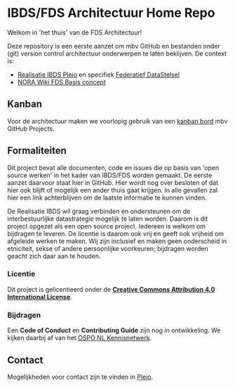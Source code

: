 # IBDS/FDS Architectuur Home Repo

Welkom in 'het thuis' van de FDS Architectuur!

Deze repository is een eerste aanzet om mbv GitHub en bestanden onder (git) version control architectuur onderwerpen te laten beklijven.
De context is:

- [Realisatie IBDS Pleio](https://realisatieibds.pleio.nl/) en specifiek [Federatief DataStelsel](https://realisatieibds.pleio.nl/cms/view/8852ee2a-a28a-4b91-9f3e-aab229bbe07f/federatief-datastelsel)
- [NORA Wiki FDS Basis concept](https://www.noraonline.nl/wiki/FDS_Basis_concept)

## Kanban

Voor de architectuur maken we voorlopig gebruik van een [kanban bord](https://github.com/orgs/ibds-fds/projects/1/views/1) mbv GitHub Projects.

## Formaliteiten

Dit project bevat alle documenten, code en issues die op basis van 'open source werken' in het kader van IBDS/FDS worden gemaakt.
De eerste aanzet daarvoor staat hier in GitHub.
Hier wordt nog over besloten of dat hier ook blijft of mogelijk een ander thuis gaat krijgen.
In alle gevallen zal hier een link achterblijven om de laatste informatie te kunnen vinden.

De Realisatie IBDS wil graag verbinden en ondersteunen om de interbestuurlijke datastrategie mogelijk te laten worden.
Daarom is dit project opgezet als een open source project.
Iedereen is welkom om bijdragen te leveren.
De licentie is daarom ook vrij en geeft ook vrijheid om afgeleide werken te maken.
Wij zijn inclusief en maken geen onderscheid in etniciteit,
sekse of andere persoonlijke voorkeuren; bijdragen worden geacht zich daar aan te houden.

### Licentie 

Dit project is gelicentieerd onder de **[Creative Commons Attribution 4.0 International
License](https://github.com/ospo-nl/.github/blob/main/LICENSE)**.

### Bijdragen

Een **Code of Conduct** en **Contributing Guide** zijn nog in ontwikkeling.
We kijken daarbij af van het [OSPO NL Kennisnetwerk](https://ospo-nl.github.io/kennisbank/).

## Contact

Mogelijkheden voor contact zijn te vinden in [Pleio](https://realisatieibds.pleio.nl/wiki/view/dbd4c23f-429e-4d09-ba5d-cb029a2b73b0/contact).
